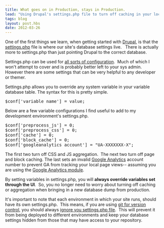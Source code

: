 ```yaml
---
title: What goes on in Production, stays in Production.
lead: "Using Drupal's settings.php file to turn off caching in your local development environment."
tags: blog
layout: post.hbs
date: 2012-03-26
---
```

<p>One of the first things we learn, when getting started with <a href="http://drupal.org">Drupal</a>, is that the <a href="http://api.drupal.org/api/drupal/sites!default!default.settings.php/7">settings.php</a> file is where our site's database settings live.&nbsp;&nbsp; There is actually more to settings.php than just pointing Drupal to the correct database.</p>
<p>Settings.php can be used for <a href="http://drupal.org/node/1096962">all sorts of configuration</a>.&nbsp; Much of which I won't attempt to cover and is probably better left to your sys admin. However there are some settings that can be very helpful to any developer or themer.</p>
<p>Settings.php allows you to override any system variable in your variable database table. The syntax for this is pretty simple.</p>
<div class="geshifilter">
<pre class="geshifilter-php"><span class="re0">$conf</span><span class="br0">[</span><span class="st0">'variable_name'</span><span class="br0">]</span> = value;</pre></div>
<p>Below are a few variable configurations I find useful to add to my development environment's settings.php.</p>
<div class="geshifilter">
<pre class="geshifilter-php"><span class="re0">$conf</span><span class="br0">[</span><span class="st0">'preprocess_js'</span><span class="br0">]</span> = <span class="nu0">0</span>;
<span class="re0">$conf</span><span class="br0">[</span><span class="st0">'preprocess_css'</span><span class="br0">]</span> = <span class="nu0">0</span>;
<span class="re0">$conf</span><span class="br0">[</span><span class="st0">'cache'</span><span class="br0">]</span> = <span class="nu0">0</span>;
<span class="re0">$conf</span><span class="br0">[</span><span class="st0">'block_cache'</span><span class="br0">]</span> = <span class="nu0">0</span>;
<span class="re0">$conf</span><span class="br0">[</span><span class="st0">'googleanalytics_account'</span><span class="br0">]</span> = <span class="st0">"UA-XXXXXXX-X"</span>;</pre></div>
<p>The first two turn off CSS and JS aggregation.&nbsp; The next two turn off page and block caching. The last sets an invalid <a href="http://www.google.com/analytics/">Google Analytics</a> account number to prevent GA from tracking your local page views-- assuming you are using the <a href="http://drupal.org/project/google_analytics">Google Analytics module</a>.</p>
<p>By setting variables in settings.php, you will <strong>always override variables set through the UI</strong>.&nbsp; So, you no longer need to worry about turning off caching or aggregation when bringing in a new database dump from production.</p>
<p>It's important to note that each environment in which your site runs, should have its own settings.php.&nbsp; This means, if you are using <a href="http://git-scm.com/">git for version control</a>, you should always <a href="http://help.github.com/ignore-files/">ignore you settings.php file</a>.&nbsp; This will prevent it from being deployed to different environments and keep your database settings hidden from those that may have access to your repository.&nbsp;</p>
